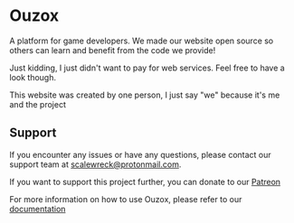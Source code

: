 # Ouzox
A platform for game developers.
We made our website open source so others can learn and benefit from the code we provide!

Just kidding, I just didn't want to pay for web services. Feel free to have a look though.

This website was created by one person, I just say "we" because it's me and the project

## Support
If you encounter any issues or have any questions, please contact our support team at scalewreck@protonmail.com.

If you want to support this project further, you can donate to our [Patreon](https://patreon.com/ouzox)

For more information on how to use Ouzox, please refer to our [documentation](https://ouzox-games.gitbook.io/ouzox-docs/)
